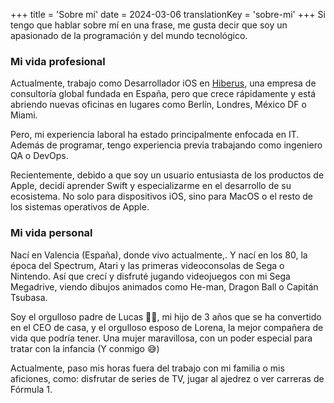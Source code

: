 +++
title = 'Sobre mí'
date = 2024-03-06
translationKey = 'sobre-mi'
+++
Si tengo que hablar sobre mí en una frase, me gusta decir que soy un apasionado de la programación y del mundo tecnológico.

### Mi vida profesional 

Actualmente, trabajo como Desarrollador iOS en [Hiberus](http://www.hiberus.com), una empresa de consultoría global fundada en España, pero que crece rápidamente y está abriendo nuevas oficinas en lugares como Berlín, Londres, México DF o Miami.

Pero, mi experiencia laboral ha estado principalmente enfocada en IT. Además de programar, tengo experiencia previa trabajando como ingeniero QA o DevOps.

Recientemente, debido a que soy un usuario entusiasta de los productos de Apple, decidí aprender Swift y especializarme en el desarrollo de su ecosistema. No solo para dispositivos iOS, sino para MacOS o el resto de los sistemas operativos de Apple.

### Mi vida personal
Nací en Valencia (España), donde vivo actualmente,. Y nací en los 80, la época del Spectrum, Atari y las primeras videoconsolas de Sega o Nintendo. Así que crecí y disfruté jugando videojuegos con mi Sega Megadrive, viendo dibujos animados como He-man, Dragon Ball o Capitán Tsubasa.

Soy el orgulloso padre de Lucas 👶🏻, mi hijo de 3 años que se ha convertido en el CEO de casa, y el orgulloso esposo de Lorena, la mejor compañera de vida que podría tener. Una mujer maravillosa, con un poder especial para tratar con la infancia (Y conmigo 😅)

Actualmente, paso mis horas fuera del trabajo con mi familia o mis aficiones, como: disfrutar de series de TV, jugar al ajedrez o ver carreras de Fórmula 1.

